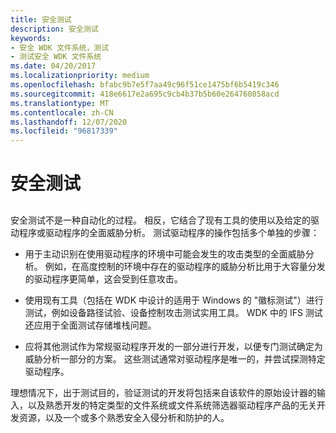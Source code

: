 ```yaml
---
title: 安全测试
description: 安全测试
keywords:
- 安全 WDK 文件系统，测试
- 测试安全 WDK 文件系统
ms.date: 04/20/2017
ms.localizationpriority: medium
ms.openlocfilehash: bfabc9b7e5f7aa49c96f51ce1475bf6b5419c346
ms.sourcegitcommit: 418e6617e2a695c9cb4b37b5b60e264760858acd
ms.translationtype: MT
ms.contentlocale: zh-CN
ms.lasthandoff: 12/07/2020
ms.locfileid: "96817339"
---
```

# <a name="testing-for-security"></a>安全测试


## <span id="ddk_testing_for_security_if"></span><span id="DDK_TESTING_FOR_SECURITY_IF"></span>


安全测试不是一种自动化的过程。 相反，它结合了现有工具的使用以及给定的驱动程序或驱动程序的全面威胁分析。 测试驱动程序的操作包括多个单独的步骤：

-   用于主动识别在使用驱动程序的环境中可能会发生的攻击类型的全面威胁分析。 例如，在高度控制的环境中存在的驱动程序的威胁分析比用于大容量分发的驱动程序更简单，这会受到任意攻击。

-   使用现有工具（包括在 WDK 中设计的适用于 Windows 的 "徽标测试"）进行测试，例如设备路径试验、设备控制攻击测试实用工具。 WDK 中的 IFS 测试还应用于全面测试存储堆栈问题。

-   应将其他测试作为常规驱动程序开发的一部分进行开发，以便专门测试确定为威胁分析一部分的方案。 这些测试通常对驱动程序是唯一的，并尝试探测特定驱动程序。

理想情况下，出于测试目的，验证测试的开发将包括来自该软件的原始设计器的输入，以及熟悉开发的特定类型的文件系统或文件系统筛选器驱动程序产品的无关开发资源，以及一个或多个熟悉安全入侵分析和防护的人。

 

 




